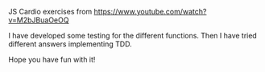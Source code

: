 JS Cardio exercises from https://www.youtube.com/watch?v=M2bJBuaOeOQ

I have developed some testing for the different functions.
Then I have tried different answers implementing TDD.

Hope you have fun with it!
